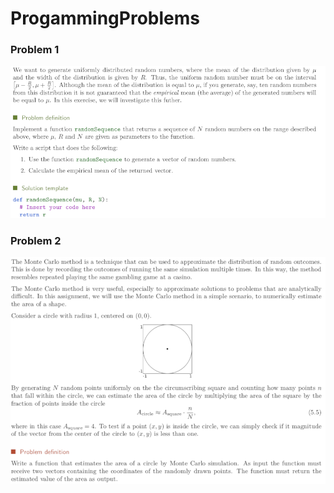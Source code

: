 # ProgammingProblems

### Problem 1

<p float="center">
    <img src="figures/problem1.png"/>
</p>

### Problem 2

<p float="center">
    <img src="figures/problem2.png"/>
</p>